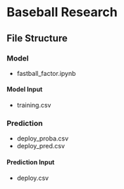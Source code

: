 # Baseball Research
## File Structure
### Model
- fastball_factor.ipynb
#### Model Input
- training.csv

### Prediction
- deploy_proba.csv 
- deploy_pred.csv
#### Prediction Input
- deploy.csv
